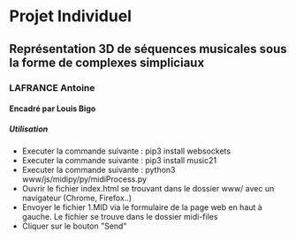 # Projet Individuel
## Représentation 3D de séquences musicales sous la forme de complexes simpliciaux
### LAFRANCE Antoine
#### Encadré par Louis Bigo

##### Utilisation

- Executer la commande suivante : pip3 install websockets
- Executer la commande suivante : pip3 install music21
- Executer la commande suivante : python3 www/js/midipy/py/midiProcess.py 
- Ouvrir le fichier index.html se trouvant dans le dossier www/ avec un navigateur (Chrome, Firefox..)
- Envoyer le fichier 1.MID via le formulaire de la page web en haut à gauche. Le fichier se trouve dans le dossier midi-files
- Cliquer sur le bouton "Send"